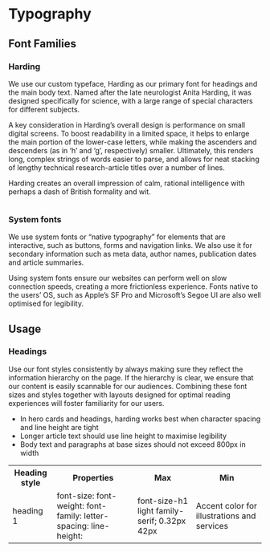 # Typography

## Font Families


### Harding
We use our custom typeface, Harding as our primary font for headings and the main body text. Named after the late neurologist Anita Harding, it was designed specifically for science, with a large range of special characters for different subjects.

A key consideration in Harding’s overall design is performance on small digital screens. To boost readability in a limited space, it helps to enlarge the main portion of the lower-case letters, while making the ascenders and descenders (as in ‘h’ and ‘g’, respectively) smaller. Ultimately, this renders long, complex strings of words easier to parse, and allows for neat stacking of lengthy technical research-article titles over a number of lines.

Harding creates an overall impression of calm, rational intelligence with perhaps a dash of British formality and wit.

<figure>
<picture>
<source type="image/jpg" srcset="/images/nature portfolio/typography-harding.jpg">
<img src="/images/nature portfolio/typography-harding.jpg" alt=""/>	
</picture>
</figure>

### System fonts
We use system fonts or “native typography” for elements that are interactive, such as buttons, forms and navigation links. We also use it for secondary information such as meta data, author names, publication dates and article summaries.

Using system fonts ensure our websites can perform well on slow connection speeds, creating a more frictionless experience. Fonts native to the users’ OS, such as Apple’s SF Pro and Microsoft’s Segoe UI are also well optimised for legibility.


## Usage

### Headings
Use our font styles consistently by always making sure they reflect the information hierarchy on the page. If the hierarchy is clear, we ensure that our content is easily scannable for our audiences. Combining these font sizes and styles together with layouts designed for optimal reading experiences will foster familiarity for our users.

* In hero cards and headings, harding works best when character spacing and line height are tight
* Longer article text should use line height to maximise legibility
* Body text and paragraphs at base sizes should not exceed 800px in width


<table>
        <tr>
                <th>
                       Heading style 
                </th>
                <th>
                       Properties 
                </th>	
                <th>
                       Max 
                </th>
                <th>
                       Min
                </th>
        </tr>
        <tr>
                <td>
                       heading 1
                </td>
                <td>
                       font-size: 
                       font-weight:
                       font-family:
                       letter-spacing: 
                       line-height: 
                </td>
                <td>
                       font-size-h1
                       light
                       family-serif;
                       0.32px
                       42px
                </td>
                <td>
                       Accent color for illustrations and services
                </td>
        </tr>	
</table>	

